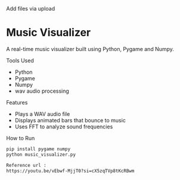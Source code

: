 Add files via upload
# Music Visualizer 

A real-time music visualizer built using Python, Pygame and Numpy.

 Tools Used
- Python
- Pygame
- Numpy
- wav audio processing

 Features
- Plays a WAV audio file
- Displays animated bars that bounce to music
- Uses FFT to analyze sound frequencies

 How to Run
```bash
pip install pygame numpy
python music_visualizer.py

Reference url :
https://youtu.be/vEbwf-MjjT0?si=cX5zqTVp8tKcRBwm
